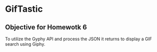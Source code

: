 # GifTastic #
## Objective for Homewotk 6 ##
To utilize the Gyphy API and process the JSON it returns to display a GIF search using Giphy. 

##  ##
